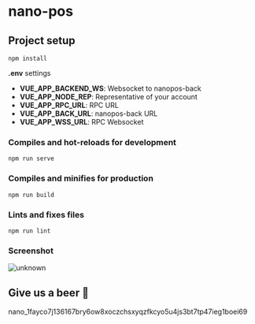 # nano-pos

## Project setup
```
npm install
```
__.env__ settings

<ul>
  <li><b>VUE_APP_BACKEND_WS</b>: Websocket to nanopos-back</li>
 <li><b>VUE_APP_NODE_REP</b>: Representative of your account</li>
 <li><b>VUE_APP_RPC_URL</b>: RPC URL</li>
 <li><b>VUE_APP_BACK_URL</b>: nanopos-back URL</li>
 <li><b>VUE_APP_WSS_URL</b>: RPC Websocket</li>
</ul>

### Compiles and hot-reloads for development
```
npm run serve
```

### Compiles and minifies for production
```
npm run build
```

### Lints and fixes files
```
npm run lint
```

### Screenshot


![unknown](https://user-images.githubusercontent.com/24301350/111860189-35e75080-8946-11eb-9a17-fc94bddc1a80.png)

## Give us a beer 🍺

nano_1fayco7j136167bry6ow8xoczchsxyqzfkcyo5u4js3bt7tp47ieg1boei69

